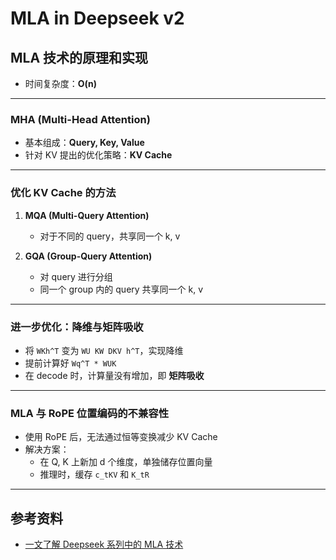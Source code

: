 # MLA in Deepseek v2

## MLA 技术的原理和实现

- 时间复杂度：**O(n)**  

---

### MHA (Multi-Head Attention)  
- 基本组成：**Query, Key, Value**  
- 针对 KV 提出的优化策略：**KV Cache**  

---

### 优化 KV Cache 的方法

1. **MQA (Multi-Query Attention)**  
   - 对于不同的 query，共享同一个 k, v  

2. **GQA (Group-Query Attention)**  
   - 对 query 进行分组  
   - 同一个 group 内的 query 共享同一个 k, v  

---

### 进一步优化：降维与矩阵吸收

- 将 `WKh^T` 变为 `WU KW DKV h^T`，实现降维  
- 提前计算好 `Wq^T * WUK`  
- 在 decode 时，计算量没有增加，即 **矩阵吸收**  

---

### MLA 与 RoPE 位置编码的不兼容性

- 使用 RoPE 后，无法通过恒等变换减少 KV Cache  
- 解决方案：  
  - 在 Q, K 上新加 d 个维度，单独储存位置向量  
  - 推理时，缓存 `c_tKV` 和 `K_tR`  

---

## 参考资料
- [一文了解 Deepseek 系列中的 MLA 技术](https://github.com/luhengshiwo/LLMForEverybody/blob/main/01-%E7%AC%AC%E4%B8%80%E7%AB%A0-%E9%A2%84%E8%AE%AD%E7%BB%83/%E4%B8%80%E6%96%87%E4%BA%86%E8%A7%A3Deepseek%E7%B3%BB%E5%88%97%E4%B8%AD%E7%9A%84MLA%E6%8A%80%E6%9C%AF.md)
